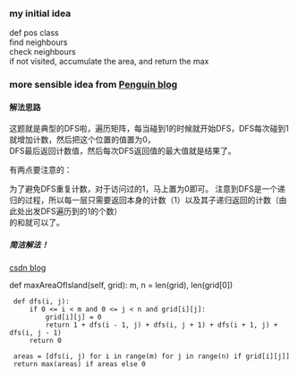 ### my initial idea
def pos class <br />
find neighbours <br />
check neighbours <br />
if not visited, accumulate the area, and return the max

### more sensible idea from [Penguin blog](https://www.polarxiong.com/archives/LeetCode-695-max-area-of-island.html)

#### 解法思路
这题就是典型的DFS啦，遍历矩阵，每当碰到1的时候就开始DFS，DFS每次碰到1就增加计数，然后把这个位置的值置为0，<br />DFS最后返回计数值，然后每次DFS返回值的最大值就是结果了。

有两点要注意的：

为了避免DFS重复计数，对于访问过的1，马上置为0即可。
注意到DFS是一个递归的过程，所以每一层只需要返回本身的计数（1）以及其子递归返回的计数（由此处出发DFS遍历到的1的个数）<br />的和就可以了。

##### 简洁解法！

[csdn blog](https://blog.csdn.net/wenqiwenqi123/article/details/78219709)<br />

def maxAreaOfIsland(self, grid):
     m, n = len(grid), len(grid[0])

     def dfs(i, j):
         if 0 <= i < m and 0 <= j < n and grid[i][j]:
             grid[i][j] = 0
             return 1 + dfs(i - 1, j) + dfs(i, j + 1) + dfs(i + 1, j) + dfs(i, j - 1)
         return 0

     areas = [dfs(i, j) for i in range(m) for j in range(n) if grid[i][j]]
     return max(areas) if areas else 0